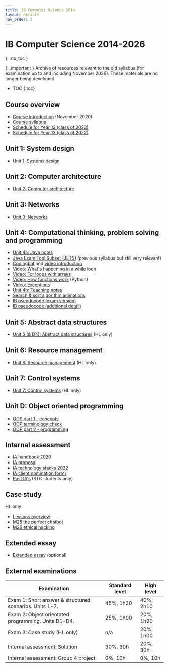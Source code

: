 ```yaml
---
title: IB Computer Science 2014
layout: default
nav_order: 3
---
```


# IB Computer Science 2014-2026
{: .no_toc }

{: .important }
Archive of resources relevant to the old syllabus (for examination up to and including November 2026). These materials are no longer being developed.

- TOC
{:toc} 

## Course overview

* [Course introduction](Computer_Science_introduction_(Nov2020).pdf) (November 2020)
* [Course syllabus](ib-syllabus-computer-science.pdf)
* [Schedule for Year 12 (class of 2023)](planner-diploma-class-of-2023.pdf)
* [Schedule for Year 13 (class of 2022)](planner-diploma-class-of-2022.pdf)

## Unit 1: System design

* [Unit 1: Systems design](unit-1-sdlc.pdf)

## Unit 2: Computer architecture

* [Unit 2: Computer architecture](unit-2-computer-architecture.pdf)

## Unit 3: Networks

* [Unit 3: Networks](unit-3-networking.pdf)

## Unit 4: Computational thinking, problem solving and programming

* [Unit 4a: Java notes](unit-4-java.pdf)
* [Java Exam Tool Subset (JETS)](ib-compsci-jets.pdf) (previous syllabus but still very relevant)
* [Codingbat](https://codingbat.com/jav) and [video introduction](https://youtu.be/IfzEU6VSnFM)
* [Video: What's happening in a while loop](https://youtu.be/sQSdoa_jaU8)
* [Video: For loops with arrays](https://youtu.be/C6nvdyo56Ow)
* [Video: How functions work](https://youtu.be/FHHXxmzglMM) (Python)
* [Video: Exceptions](https://youtu.be/F9bnTbpXmCc)
* [Unit 4b: Teaching notes](unit-4-teaching-notes-2020.pdf)
* [Search & sort algorithm animations](unit-4-animations.md)
* [IB pseudocode (exam version)](ib-compsci-pseudocode-flowcharts.pdf)
* [IB pseudocode (additional detail)](ib-compsci-pseudocode-in-detail.pdf)

## Unit 5: Abstract data structures

* [Unit 5 (& D4): Abstract data structures](unit-5-data-structures.pdf) (HL only)

## Unit 6: Resource management

* [Unit 6: Resource management](unit-6-resource-management.pdf) (HL only)

## Unit 7: Control systems

* [Unit 7: Control systems](unit-7-control-systems.pdf) (HL only)

## Unit D: Object oriented programming

* [OOP part 1 - concepts](unit-d-oop-part-1.pdf)
* [OOP terminology check](unit-d-oop-terminology.pdf)
* [OOP part 2 - programming](unit-d-oop-part-2-draft1.pdf)

## Internal assessment

* [IA handbook 2020](ia-handbook-v2020-3.pdf)
* [IA proposal](ia-proposal.docx)
* [IA technology stacks 2022](ia-technology-stacks-2022.pdf)
* [IA client nomination form)](ia-client-nomination-stc.pdf)
* [Past IA's](https://drive.google.com/drive/folders/1W8hzep6SnjHKay3i_A0lIBhgCrB7ZNs3?usp=sharing) (STC students only)

## Case study

HL only

* [Lessons overview](case-study.html) 
* [M25 the perfect chatbot](m25-the-perfect-chatbot.pdf)
* [M26 ethical hacking](m26-ethical-hacking.pdf)

## Extended essay

* [Extended essay](extended-essay.html) (optional)

## External examinations

| Examination                                             | Standard level | High level |
| ------------------------------------------------------- | --------- | --------- |
| Exam 1: Short answer & structured scenarios. Units 1-7. | 45%, 1h30 | 40%, 2h10 |
| Exam 2: Object orientated programming. Units D1-D4.     | 25%, 1h00 | 20%, 1h20 |
| Exam 3: Case study (HL only)                            | n/a       | 20%, 1h00 |
| Internal assessment: Solution                           | 30%, 30h  | 20%, 30h  |
| Internal assessment: Group 4 project                    | 0%, 10h   | 0%, 10h   |

